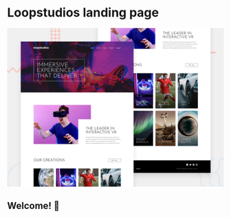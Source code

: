 # Loopstudios landing page

![Design preview for the Loopstudios landing page coding challenge](./design/desktop-preview.jpg)

## Welcome! 👋






